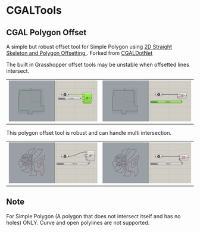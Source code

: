 # CGALTools

## CGAL Polygon Offset

A simple but robust offset tool for Simple Polygon using [2D Straight Skeleton and Polygon Offsetting
](https://doc.cgal.org/latest/Straight_skeleton_2/index.html#Chapter_2D_Straight_Skeleton_and_Polygon_Offsetting). Forked from [CGALDotNet](https://github.com/Scrawk/CGALDotNet)

The built in Grasshopper offset tools may be unstable when offsetted lines intersect.

<div align="center">
<table>
	<tr>
		<td><img src="https://github.com/Tanc60/GrasshopperPlugins/blob/main/CGALTools/doc/294469de-505e-47e9-90a3-0bfe19c1cd9b.gif"  width="450"></td>
		<td><img src="https://github.com/Tanc60/GrasshopperPlugins/blob/main/CGALTools/doc/445f7be8-d690-42d4-b2fd-09975c84428a.gif"  width="450"></td>
	</tr>
</table>
  
</div>


This polygon offset tool is robust and can handle multi intersection.
<div align="center">
<table>
	<tr>
		<td><img src="https://github.com/Tanc60/GrasshopperPlugins/blob/main/CGALTools/doc/6889d627-7a40-4eb6-950f-2f8673460401.gif"  width="450"></td>
		<td><img src="https://github.com/Tanc60/GrasshopperPlugins/blob/main/CGALTools/doc/171c4d38-8be4-4ce2-b873-994e41084347.gif"  width="450"></td>
	</tr>
</table>
  
</div>

## Note

For Simple Polygon (A polygon that does not intersect itself and has no holes) ONLY. Curve and open polylines are not supported.


